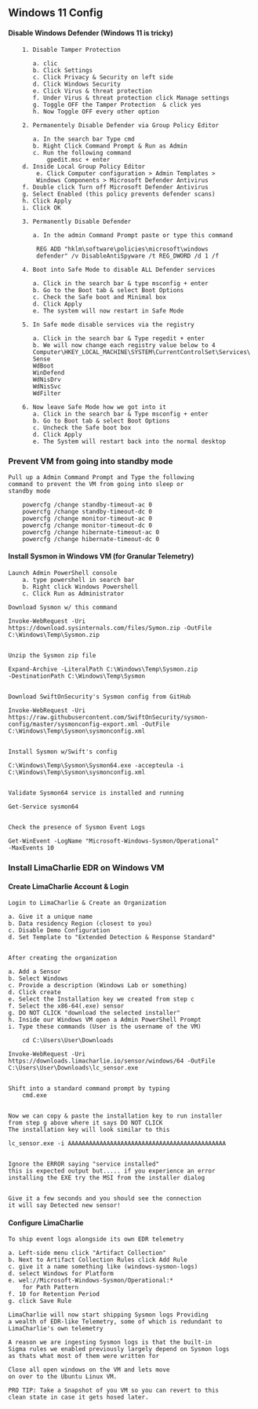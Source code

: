 ## Windows 11 Config


#### Disable Windows Defender (Windows 11 is tricky)
		
		1. Disable Tamper Protection
		   
		   a. clic
		   b. Click Settings
		   c. Click Privacy & Security on left side
		   d. Click Windows Security
		   e. Click Virus & threat protection
		   f. Under Virus & threat protection click Manage settings
		   g. Toggle OFF the Tamper Protection  & click yes
		   h. Now Toggle OFF every other option
		
		2. Permanentely Disable Defender via Group Policy Editor
		   
		   a. In the search bar Type cmd
		   b. Right Click Command Prompt & Run as Admin
		   c. Run the following command
			   gpedit.msc + enter
		d. Inside Local Group Policy Editor
			e. Click Computer configuration > Admin Templates >
			Windows Components > Microsoft Defender Antivirus
		f. Double click Turn off Microsoft Defender Antivirus
		g. Select Enabled (this policy prevents defender scans)
		h. Click Apply
		i. Click OK
		
		3. Permanently Disable Defender
		   
		   a. In the admin Command Prompt paste or type this command
			
			REG ADD "hklm\software\policies\microsoft\windows 
			defender" /v DisableAntiSpyware /t REG_DWORD /d 1 /f
		
		4. Boot into Safe Mode to disable ALL Defender services
		   
		   a. Click in the search bar & type msconfig + enter
		   b. Go to the Boot tab & select Boot Options
		   c. Check the Safe boot and Minimal box
		   d. Click Apply
		   e. The system will now restart in Safe Mode
		
		5. In Safe mode disable services via the registry
		   
		   a. Click in the search bar & Type regedit + enter
		   b. We will now change each registry value below to 4
		   Computer\HKEY_LOCAL_MACHINE\SYSTEM\CurrentControlSet\Services\
		   Sense
		   WdBoot
		   WinDefend
		   WdNisDrv
		   WdNisSvc
		   WdFilter
		   
		6. Now leave Safe Mode how we got into it
		   a. Click in the search bar & Type msconfig + enter
		   b. Go to Boot tab & select Boot Options
		   c. Uncheck the Safe boot box
		   d. Click Apply
		   e. The System will restart back into the normal desktop


### Prevent VM from going into standby mode
	
	Pull up a Admin Command Prompt and Type the following 
	command to prevent the VM from going into sleep or 
	standby mode
	
		powercfg /change standby-timeout-ac 0
		powercfg /change standby-timeout-dc 0
		powercfg /change monitor-timeout-ac 0
		powercfg /change monitor-timeout-dc 0
		powercfg /change hibernate-timeout-ac 0
		powercfg /change hibernate-timeout-dc 0

#### Install Sysmon in Windows VM (for Granular Telemetry)
	
	Launch Admin PowerShell console
		a. type powershell in search bar
		b. Right click Windows Powershell
		c. Click Run as Administrator
	
	Download Sysmon w/ this command
	
	Invoke-WebRequest -Uri 
	https://download.sysinternals.com/files/Symon.zip -OutFile 
	C:\Windows\Temp\Sysmon.zip


	Unzip the Sysmon zip file
	
	Expand-Archive -LiteralPath C:\Windows\Temp\Sysmon.zip 
	-DestinationPath C:\Windows\Temp\Sysmon
	
	
	Download SwiftOnSecurity's Sysmon config from GitHub
	
	Invoke-WebRequest -Uri 
	https://raw.githubusercontent.com/SwiftOnSecurity/sysmon-
	config/master/sysmonconfig-export.xml -OutFile 
	C:\Windows\Temp\Sysmon\sysmonconfig.xml
	
	
	Install Sysmon w/Swift's config 
	
	C:\Windows\Temp\Sysmon\Sysmon64.exe -accepteula -i 
	C:\Windows\Temp\Sysmon\sysmonconfig.xml
	
	
	Validate Sysmon64 service is installed and running
	
	Get-Service sysmon64
	
	
	Check the presence of Sysmon Event Logs
	
	Get-WinEvent -LogName "Microsoft-Windows-Sysmon/Operational"
	-MaxEvents 10


### Install LimaCharlie EDR on Windows VM

#### Create LimaCharlie Account & Login

	
	Login to LimaCharlie & Create an Organization
	
	a. Give it a unique name
	b. Data residency Region (closest to you)
	c. Disable Demo Configuration
	d. Set Template to "Extended Detection & Response Standard"
	
	
	After creating the organization 
	
	a. Add a Sensor
	b. Select Windows
	c. Provide a description (Windows Lab or something)
	d. Click create
	e. Select the Installation key we created from step c
	f. Select the x86-64(.exe) sensor
	g. DO NOT CLICK "download the selected installer"
	h. Inside our Windows VM open a Admin PowerShell Prompt
	i. Type these commands (User is the username of the VM)
		
		cd C:\Users\User\Downloads
		
	Invoke-WebRequest -Uri 
	https://downloads.limacharlie.io/sensor/windows/64 -OutFile 
	C:\Users\User\Downloads\lc_sensor.exe
	
	
	Shift into a standard command prompt by typing
		cmd.exe
	
	
	Now we can copy & paste the installation key to run installer
	from step g above where it says DO NOT CLICK
	The installation key will look similar to this
	
	lc_sensor.exe -i AAAAAAAAAAAAAAAAAAAAAAAAAAAAAAAAAAAAAAAAAAAAA
	
	
	Ignore the ERROR saying "service installed" 
	this is expected output but..... if you experience an error
	installing the EXE try the MSI from the installer dialog
	
	
	Give it a few seconds and you should see the connection
	it will say Detected new sensor!
	
	

#### Configure LimaCharlie 

	To ship event logs alongside its own EDR telemetry

	a. Left-side menu click "Artifact Collection"
	b. Next to Artifact Collection Rules click Add Rule
	c. give it a name something like (windows-sysmon-logs)
	d. select Windows for Platform
	e. wel://Microsoft-Windows-Sysmon/Operational:*
		for Path Pattern
	f. 10 for Retention Period
	g. click Save Rule
	
	LimaCharlie will now start shipping Sysmon logs Providing 
	a wealth of EDR-like Telemetry, some of which is redundant to 
	LimaCharlie's own telemetry
	
	A reason we are ingesting Sysmon logs is that the built-in
	Sigma rules we enabled previously largely depend on Sysmon logs
	as thats what most of them were written for
	
	Close all open windows on the VM and lets move 
	on over to the Ubuntu Linux VM.
	
	PRO TIP: Take a Snapshot of you VM so you can revert to this
	clean state in case it gets hosed later.